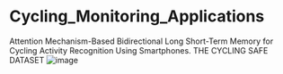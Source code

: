 # Cycling_Monitoring_Applications
Attention Mechanism-Based Bidirectional Long Short-Term Memory for Cycling Activity Recognition Using Smartphones. 
THE CYCLING SAFE DATASET
![image](https://github.com/E2ELearning/Cycling_Monitoring_Applications/assets/129825228/11843470-8c4a-46d9-8add-dc1eed2b5cb0)

